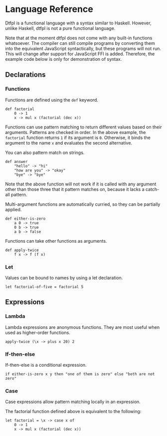# Language Reference

Dtfpl is a functional language with a syntax similar to Haskell. However, unlike Haskell, dtfpl is not a pure functional language.

Note that at the moment dtfpl does not come with any built-in functions whatsoever. The compiler can still compile programs by converting them into the equivalent JavaScript syntactically, but these programs will not run. This will change after support for JavaScript FFI is added. Therefore, the example code below is only for demonstration of syntax.

## Declarations

### Functions

Functions are defined using the `def` keyword.

```
def factorial
    0 -> 1
    x -> mul x (factorial (dec x))
```

Functions can use pattern matching to return different values based on their arguments. Patterns are checked in order. In the above example, the `factorial` function returns `1` if its argument is `0`. Otherwise, it binds the argument to the name `x` and evaluates the second alternative.

You can also pattern match on strings.

```
def answer
    "hello" -> "hi"
    "how are you" -> "okay"
    "bye" -> "bye"
```

Note that the above function will not work if it is called with any argument other than those three that it pattern matches on, because it lacks a catch-all pattern.

Multi-argument functions are automatically curried, so they can be partially applied.

```
def either-is-zero
    a 0 -> true
    0 b -> true
    a b -> false
```

Functions can take other functions as arguments.

```
def apply-twice
    f x -> f (f x)
```

### Let

Values can be bound to names by using a let declaration.

```
let factorial-of-five = factorial 5
```

## Expressions

### Lambda

Lambda expressions are anonymous functions. They are most useful when used as higher-order functions.

```
apply-twice (\x -> plus x 20) 2
```

### If-then-else

If-then-else is a conditional expression.

```
if either-is-zero x y then "one of them is zero" else "both are not zero"
```

### Case

Case expressions allow pattern matching locally in an expression.

The factorial function defined above is equivalent to the following:

```
let factorial = \x -> case x of
    0 -> 1
    x -> mul x (factorial (dec x))
```

